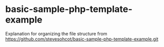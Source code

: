 # basic-sample-php-template-example
Explanation for organizing the file structure
from https://github.com/stevesohcot/basic-sample-php-template-example.git

